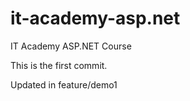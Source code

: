 # it-academy-asp.net
IT Academy ASP.NET Course

This is the first commit.

Updated in feature/demo1
